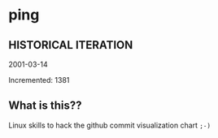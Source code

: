# ping

## HISTORICAL ITERATION
2001-03-14

Incremented: 1381

## What is this?? 
Linux skills to hack the github commit visualization chart `;-)`
